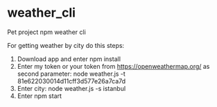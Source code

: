 # weather_cli
Pet project  npm weather cli

For getting weather by city do this steps:

1) Download app and enter npm install
2) Enter my token or your token from https://openweathermap.org/ as second parameter: node weather.js -t 81e622030014d11cff3d577e26a7ca7d
3) Enter city: node weather.js -s istanbul
4) Enter npm start
